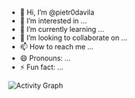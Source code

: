 - 👋 Hi, I’m @pietr0davila
- 👀 I’m interested in ...
- 🌱 I’m currently learning ...
- 💞️ I’m looking to collaborate on ...
- 📫 How to reach me ...
- 😄 Pronouns: ...
- ⚡ Fun fact: ...

![Activity Graph](https://activity-graph.herokuapp.com/graph?username=pietr0davila&bg_color=ffffff&color=000000&line=000000&point=00ff00)

